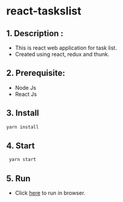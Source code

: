 # react-taskslist

## 1. Description :

- This is react web application for task list.
- Created using react, redux and thunk.

## 2. Prerequisite:

- Node Js
- React Js

## 3. Install

```bash
yarn install
```

## 4. Start

```bash
 yarn start
```

## 5. Run

- Click [here](http://localhost:3000) to run in browser.
